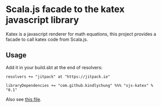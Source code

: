 # Scala.js facade to the katex javascript library

Katex is a javascript renderer for math equations, this project provides a facade to call katex code from Scala.js.


## Usage

Add it in your build.sbt at the end of resolvers:


    resolvers += "jitpack" at "https://jitpack.io"

	libraryDependencies += "com.github.kindlychung" %%% "sjs-katex" % "0.1"


Also see [this file](https://github.com/kindlychung/sjs-katex/blob/master/src/main/scala/vu/co/kaiyin/katexjs/Main.scala).


